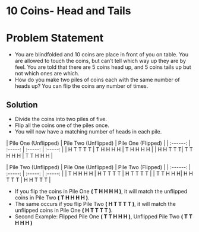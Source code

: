 # 10 Coins- Head and Tails

# Problem Statement
- You are blindfolded and 10 coins are place in front of you on table. You are allowed to touch the coins, but can’t tell which way up they are by feel. You are told that there are 5 coins head up, and 5 coins tails up but not which ones are which.
- How do you make two piles of coins each with the same number of heads up? You can flip the coins any number of times.

## Solution
- Divide the coins into two piles of five.
- Flip all the coins one of the piles once.
- You will now have a matching number of heads in each pile.


| Pile One (Unflipped) | Pile Two (Unflipped) | Pile One (Flipped) |
| :------: | :-----: | :-----: | :-----: |
| H T T T T | T H H H H | T H H H H |
| H H T T T| T T H H H | T T H H H |

| Pile Two (Unflipped) | Pile One (Unflipped) | Pile Two (Flipped) |
| :------: | :-----: | :-----: | :-----: |
| T H H H H | H T T T T | H T T T T |
| T T H H H| H H T T T | H H T T T |

- If you flip the coins in Pile One **( T H H H H )**, it will match the unflipped coins in Pile Two **( T H H H H )**.
- The same occurs if you flip Pile Two **( H T T T T )**, it will match the unflipped coins in Pile One **( H T T T T )**.
- Second Example: Flipped Pile One **( T T H H H )**, Unflipped Pile Two **( T T H H H )**
